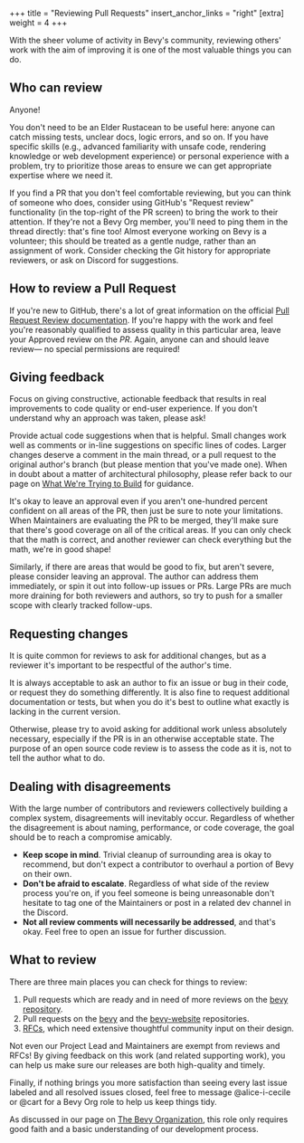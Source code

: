 +++
title = "Reviewing Pull Requests"
insert_anchor_links = "right"
[extra]
weight = 4
+++

With the sheer volume of activity in Bevy's community, reviewing others' work with the aim of improving it is one of the most valuable things you can do.

## Who can review

Anyone!

You don't need to be an Elder Rustacean to be useful here: anyone can catch missing tests, unclear docs, logic errors, and so on. If you have specific skills (e.g., advanced familiarity with unsafe code, rendering knowledge or web development experience) or personal experience with a problem, try to prioritize those areas to ensure we can get appropriate expertise where we need it.

If you find a PR that you don't feel comfortable reviewing, but you can think of someone who does, consider using GitHub's "Request review" functionality (in the top-right of the PR screen) to bring the work to their attention. If they're not a Bevy Org member, you'll need to ping them in the thread directly: that's fine too! Almost everyone working on Bevy is a volunteer; this should be treated as a gentle nudge, rather than an assignment of work. Consider checking the Git history for appropriate reviewers, or ask on Discord for suggestions.

## How to review a Pull Request

If you're new to GitHub, there's a lot of great information on the official [Pull Request Review documentation](https://docs.github.com/en/github/collaborating-with-pull-requests/reviewing-changes-in-pull-requests/about-pull-request-reviews). If you're happy with the work and feel you're reasonably qualified to assess quality in this particular area, leave your Approved review on the *PR*. Again, anyone can and should leave review— no special permissions are required!

## Giving feedback

Focus on giving constructive, actionable feedback that results in real improvements to code quality or end-user experience. If you don't understand why an approach was taken, please ask!

Provide actual code suggestions when that is helpful. Small changes work well as comments or in-line suggestions on specific lines of codes. Larger changes deserve a comment in the main thread, or a pull request to the original author's branch (but please mention that you've made one). When in doubt about a matter of architectural philosophy, please refer back to our page on [What We're Trying to Build](@/learn/contribute/introduction.md#what-we-re-trying-to-build) for guidance.

It's okay to leave an approval even if you aren't one-hundred percent confident on all areas of the PR, then just be sure to note your limitations. When Maintainers are evaluating the PR to be merged, they'll make sure that there's good coverage on all of the critical areas. If you can only check that the math is correct, and another reviewer can check everything but the math, we're in good shape!

Similarly, if there are areas that would be good to fix, but aren't severe, please consider leaving an approval. The author can address them immediately, or spin it out into follow-up issues or PRs. Large PRs are much more draining for both reviewers and authors, so try to push for a smaller scope with clearly tracked follow-ups.

## Requesting changes

It is quite common for reviews to ask for additional changes, but as a reviewer it's important to be respectful of the author's time.

It is always acceptable to ask an author to fix an issue or bug in their code, or request they do something differently. It is also fine to request additional documentation or tests, but when you do it's best to outline what exactly is lacking in the current version.

Otherwise, please try to avoid asking for additional work unless absolutely necessary, especially if the PR is in an otherwise acceptable state. The purpose of an open source code review is to assess the code as it is, not to tell the author what to do.

## Dealing with disagreements

With the large number of contributors and reviewers collectively building a complex system, disagreements will inevitably occur. Regardless of whether the disagreement is about naming, performance, or code coverage, the goal should be to reach a compromise amicably.

- **Keep scope in mind**. Trivial cleanup of surrounding area is okay to recommend, but don't expect a contributor to overhaul a portion of Bevy on their own.
- **Don't be afraid to escalate**. Regardless of what side of the review process you're on, if you feel someone is being unreasonable don't hesitate to tag one of the Maintainers or post in a related dev channel in the Discord.
- **Not all review comments will necessarily be addressed**, and that's okay. Feel free to open an issue for further discussion.

## What to review

There are three main places you can check for things to review:

1. Pull requests which are ready and in need of more reviews on the [bevy repository](https://github.com/bevyengine/bevy/pulls?q=is%3Aopen+is%3Apr+-label%3AS-Ready-For-Final-Review+-draft%3A%3Atrue+-label%3AS-Needs-RFC+-reviewed-by%3A%40me+-author%3A%40me).
2. Pull requests on the [bevy](https://github.com/bevyengine/bevy/pulls) and the [bevy-website](https://github.com/bevyengine/bevy-website/pulls) repositories.
3. [RFCs](https://github.com/bevyengine/rfcs), which need extensive thoughtful community input on their design.

Not even our Project Lead and Maintainers are exempt from reviews and RFCs! By giving feedback on this work (and related supporting work), you can help us make sure our releases are both high-quality and timely.

Finally, if nothing brings you more satisfaction than seeing every last issue labeled and all resolved issues closed, feel free to message @alice-i-cecile or @cart for a Bevy Org role to help us keep things tidy.

As discussed in our page on [The Bevy Organization](@/learn/contribute/project-information/bevy-organization.md), this role only requires good faith and a basic understanding of our development process.
